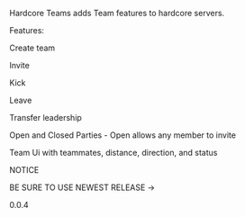
Hardcore Teams adds Team features to hardcore servers.


Features:

Create team

Invite

Kick

Leave

Transfer leadership

Open and Closed Parties - Open allows any member to invite


Team Ui with teammates, distance, direction, and status



NOTICE

BE SURE TO USE NEWEST RELEASE ->

0.0.4

